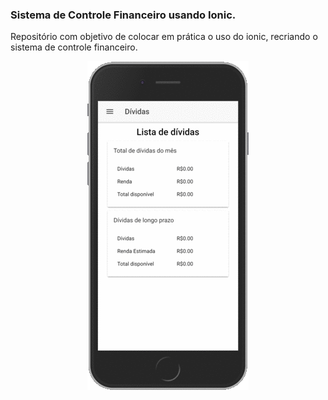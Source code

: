 ### Sistema de Controle Financeiro usando Ionic.

Repositório com objetivo de colocar em prática o uso do ionic, recriando o sistema de controle financeiro.

<p align="center">
    <img src="cfinanceiro.gif" align="center" alt="imagem animada do sistema">
</p>
